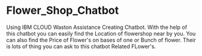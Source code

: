 # Flower_Shop_Chatbot
Using IBM CLOUD Waston Assistance Creating Chatbot.
With the help of this chatbot you can easily find the Location of flowershop near by you.
You can also find the Price of Flower's on bases of one or Bunch of flower.
Their is lots of thing you can ask to this chatbot Related FLower's.
